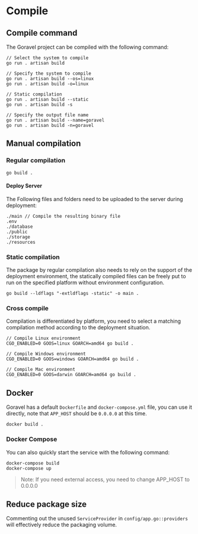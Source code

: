 # Compile

## Compile command

The Goravel project can be compiled with the following command:

```
// Select the system to compile
go run . artisan build

// Specify the system to compile
go run . artisan build --os=linux
go run . artisan build -o=linux

// Static compilation
go run . artisan build --static
go run . artisan build -s

// Specify the output file name
go run . artisan build --name=goravel
go run . artisan build -n=goravel
```

## Manual compilation

### Regular compilation

```shell
go build .
```

#### Deploy Server

The Following files and folders need to be uploaded to the server during deployment:

```
./main // Compile the resulting binary file
.env
./database
./public
./storage
./resources
```

### Static compilation

The package by regular compilation also needs to rely on the support of the deployment environment, the statically
compiled files can be freely put to run on the specified platform without environment configuration.

```shell
go build --ldflags "-extldflags -static" -o main .
```

### Cross compile

Compilation is differentiated by platform, you need to select a matching compilation method according to the deployment
situation.

```shell
// Compile Linux environment
CGO_ENABLED=0 GOOS=linux GOARCH=amd64 go build .

// Compile Windows environment
CGO_ENABLED=0 GOOS=windows GOARCH=amd64 go build .

// Compile Mac environment
CGO_ENABLED=0 GOOS=darwin GOARCH=amd64 go build .
```

## Docker

Goravel has a default `Dockerfile` and `docker-compose.yml` file, you can use it directly, note that `APP_HOST` should
be `0.0.0.0` at this time.

```shell
docker build .
```

### Docker Compose

You can also quickly start the service with the following command:

```shell
docker-compose build
docker-compose up
```

> Note: If you need external access, you need to change APP_HOST to 0.0.0.0

## Reduce package size

Commenting out the unused `ServiceProvider` in `config/app.go::providers` will effectively reduce the packaging volume.

<CommentService/>

